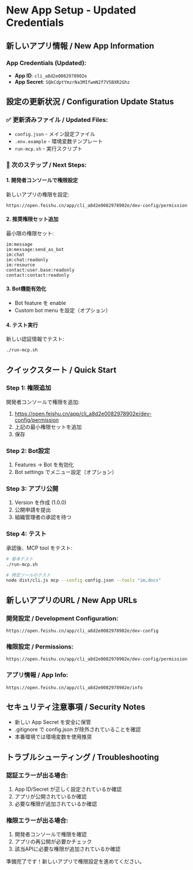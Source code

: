 # New App Setup - Updated Credentials

## 新しいアプリ情報 / New App Information

### App Credentials (Updated):
- **App ID**: `cli_a8d2e0082978902e`
- **App Secret**: `SQkCdptYmzrNa3MIfwmN2f7V5BXR2Ghz`

## 設定の更新状況 / Configuration Update Status

### ✅ 更新済みファイル / Updated Files:
- `config.json` - メイン設定ファイル
- `.env.example` - 環境変数テンプレート  
- `run-mcp.sh` - 実行スクリプト

### 🔧 次のステップ / Next Steps:

#### 1. **開発者コンソールで権限設定**
新しいアプリの権限を設定:
```
https://open.feishu.cn/app/cli_a8d2e0082978902e/dev-config/permission
```

#### 2. **推奨権限セット追加**
最小限の権限セット:
```
im:message
im:message:send_as_bot
im:chat
im:chat:readonly
im:resource
contact:user.base:readonly
contact:contact:readonly
```

#### 3. **Bot機能有効化**
- Bot feature を enable
- Custom bot menu を設定（オプション）

#### 4. **テスト実行**
新しい認証情報でテスト:
```bash
./run-mcp.sh
```

## クイックスタート / Quick Start

### Step 1: 権限追加
開発者コンソールで権限を追加:
1. https://open.feishu.cn/app/cli_a8d2e0082978902e/dev-config/permission
2. 上記の最小権限セットを追加
3. 保存

### Step 2: Bot設定
1. Features → Bot を有効化
2. Bot settings でメニュー設定（オプション）

### Step 3: アプリ公開
1. Version を作成 (1.0.0)
2. 公開申請を提出
3. 組織管理者の承認を待つ

### Step 4: テスト
承認後、MCP tool をテスト:
```bash
# 基本テスト
./run-mcp.sh

# 特定ツールのテスト
node dist/cli.js mcp --config config.json --tools "im,docs"
```

## 新しいアプリのURL / New App URLs

### 開発設定 / Development Configuration:
```
https://open.feishu.cn/app/cli_a8d2e0082978902e/dev-config
```

### 権限設定 / Permissions:
```
https://open.feishu.cn/app/cli_a8d2e0082978902e/dev-config/permission
```

### アプリ情報 / App Info:
```
https://open.feishu.cn/app/cli_a8d2e0082978902e/info
```

## セキュリティ注意事項 / Security Notes

- 新しい App Secret を安全に保管
- .gitignore で config.json が除外されていることを確認
- 本番環境では環境変数を使用推奨

## トラブルシューティング / Troubleshooting

### 認証エラーが出る場合:
1. App ID/Secret が正しく設定されているか確認
2. アプリが公開されているか確認
3. 必要な権限が追加されているか確認

### 権限エラーが出る場合:
1. 開発者コンソールで権限を確認
2. アプリの再公開が必要かチェック
3. 該当APIに必要な権限が追加されているか確認

準備完了です！新しいアプリで権限設定を進めてください。